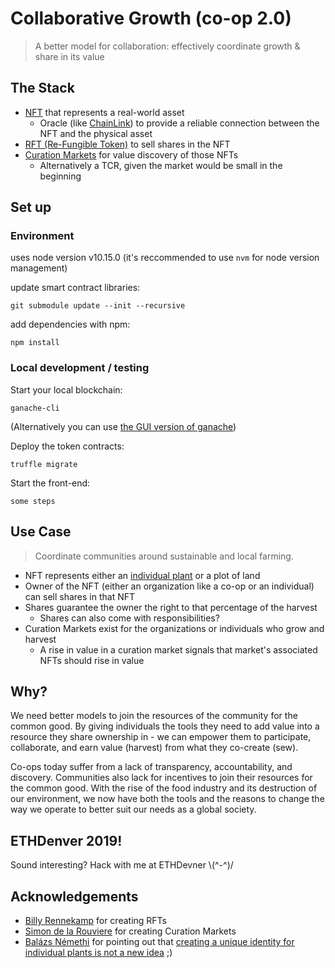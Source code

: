 # Collaborative Growth (co-op 2.0)
>A better model for collaboration: effectively coordinate growth &amp; share in its value
## The Stack
- [NFT](http://erc721.org/) that represents a real-world asset
    - Oracle (like [ChainLink](https://chain.link/)) to provide a reliable connection between the NFT and the physical asset
- [RFT (Re-Fungible Token)](https://medium.com/@billyrennekamp/re-fungible-token-rft-297003592769) to sell shares in the NFT
- [Curation Markets](https://medium.com/@simondlr/tokens-2-0-curved-token-bonding-in-curation-markets-1764a2e0bee5) for value discovery of those NFTs
    - Alternatively a TCR, given the market would be small in the beginning

## Set up

### Environment
uses node version v10.15.0 (it's reccommended to use `nvm` for node version management)

update smart contract libraries:
```
git submodule update --init --recursive
```

add dependencies with npm:
```
npm install
```

### Local development / testing

Start your local blockchain:
```
ganache-cli
```

(Alternatively you can use [the GUI version of ganache](https://truffleframework.com/ganache))

Deploy the token contracts:
```
truffle migrate
```

Start the front-end:
```
some steps
```

## Use Case
>Coordinate communities around sustainable and local farming.
  - NFT represents either an [individual plant](https://www.baltimoresun.com/news/bs-xpm-1996-04-26-1996117052-story.html) or a plot of land
  - Owner of the NFT (either an organization like a co-op or an individual) can sell shares in that NFT
  - Shares guarantee the owner the right to that percentage of the harvest
    - Shares can also come with responsibilities?
  - Curation Markets exist for the organizations or individuals who grow and harvest
    - A rise in value in a curation market signals that market's associated NFTs should rise in value
## Why?
We need better models to join the resources of the community for the common good. By giving individuals the tools they need to add value into a resource they share ownership in - we can empower them to participate, collaborate, and earn value (harvest) from what they co-create (sew).

Co-ops today suffer from a lack of transparency, accountability, and discovery. Communities also lack for incentives to join their resources for the common good. With the rise of the food industry and its destruction of our environment, we now have both the tools and the reasons to change the way we operate to better suit our needs as a global society.
## ETHDenver 2019!
Sound interesting? Hack with me at ETHDevner \\(^-^)/
## Acknowledgements
- [Billy Rennekamp](https://github.com/okwme) for creating RFTs
- [Simon de la Rouviere](https://github.com/simondlr) for creating Curation Markets
- [Balázs Némethi](https://twitter.com/nembal) for pointing out that [creating a unique identity for individual plants is not a new idea](https://www.baltimoresun.com/news/bs-xpm-1996-04-26-1996117052-story.html) ;)
